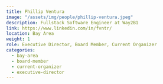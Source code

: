 ```yaml
---
title: Phillip Ventura
image: "/assets/img/people/phillip-ventura.jpeg"
description: Fullstack Software Engineer at Way2B1
link: https://www.linkedin.com/in/fvntr/
location: Bay Area
weight: 1
role: Executive Director, Board Member, Current Organizer
categories:
  - bay-area
  - board-member
  - current-organizer
  - executive-director
---
```


